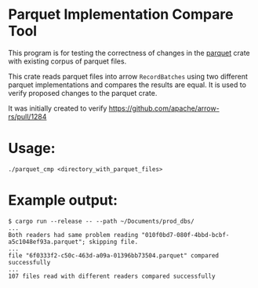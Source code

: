 # Parquet Implementation Compare Tool

This program is for testing the correctness of changes in the [parquet](https://crates.io/crates/parquet) crate with existing corpus of parquet files.

This crate reads parquet files into arrow `RecordBatches` using two different parquet implementations and compares the results are equal. It is used to verify proposed changes to the parquet crate.

It was initially created to verify https://github.com/apache/arrow-rs/pull/1284

# Usage:

```shell
./parquet_cmp <directory_with_parquet_files>
```

# Example output:

```shell
$ cargo run --release -- --path ~/Documents/prod_dbs/
...
Both readers had same problem reading "010f0bd7-080f-4bbd-bcbf-a5c1048ef93a.parquet"; skipping file.
...
file "6f0333f2-c50c-463d-a09a-01396bb73504.parquet" compared successfully
...
107 files read with different readers compared successfully
```
